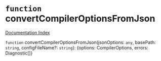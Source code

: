 # `function` convertCompilerOptionsFromJson

[Documentation Index](../README.md)

`function` convertCompilerOptionsFromJson(jsonOptions: `any`, basePath: `string`, configFileName?: `string`): \{options: CompilerOptions, errors: Diagnostic\[]}